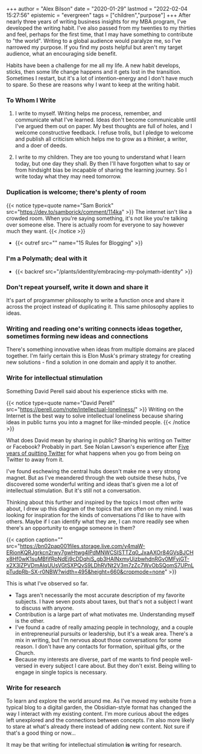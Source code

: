 +++
author = "Alex Bilson"
date = "2020-01-29"
lastmod = "2022-02-04 15:27:56"
epistemic = "evergreen"
tags = ["children","purpose"]
+++
After nearly three years of writing business insights for my MBA program, I've developed the writing habit. I've also passed from my twenties to my thirties and feel, perhaps for the first time, that I may have something to contribute to "the world". Writing to a global audience would paralyze me, so I've narrowed my purpose. If you find my posts helpful but aren't my target audience, what an encouraging side benefit.

Habits have been a challenge for me all my life. A new habit develops, sticks, then some life change happens and it gets lost in the transition. Sometimes I restart, but it's a lot of intention-energy and I don't have much to spare. So these are reasons why I want to keep at the writing habit.

### To Whom I Write

1. I write to myself. Writing helps me process, remember, and communicate what I've learned. Ideas don't become communicable until I've argued them out on paper. My best thoughts are full of holes, and I welcome constructive feedback. I refuse trolls, but I pledge to welcome and publish all criticism which helps me to grow as a thinker, a writer, and a doer of deeds.

2. I write to my children. They are too young to understand what I learn today, but one day they shall. By then I'll have forgotten what to say or from hindsight bias be incapable of sharing the learning journey. So I write today what they may need tomorrow.


### Duplication is welcome; there's plenty of room

{{< notice type=quote name="Sam Borick" src="https://dev.to/samborick/comment/114ka" >}}
The internet isn't like a crowded room. When you're saying something, it's not like you're talking over someone else. There is actually room for everyone to say however much they want.
{{< /notice >}}

- {{< outref src="" name="15 Rules for Blogging" >}}

### I'm a Polymath; deal with it

- {{< backref src="/plants/identity/embracing-my-polymath-identity" >}}

### Don't repeat yourself, write it down and share it

It's part of programmer philosophy to write a function once and share it across the project instead of duplicating it. This same philosophy applies to ideas.

### Writing and reading one's writing connects ideas together, sometimes forming new ideas and connections

There's something innovative when ideas from multiple domains are placed together. I'm fairly certain this is Elon Musk's primary strategy for creating new solutions - find a solution in one domain and apply it to another.

### Write for intellectual stimulation

Something David Perell said about his experience sticks with me.

{{< notice type=quote name="David Perell" src="https://perell.com/note/intellectual-loneliness/" >}}
Writing on the Internet is the best way to solve intellectual loneliness because sharing ideas in public turns you into a magnet for like-minded people.
{{< /notice >}}

What does David mean by sharing in public? Sharing his writing on Twitter or Facebook? Probably in part. See Nolan Lawson's experience after [Five years of quitting Twitter](https://nolanlawson.com/2022/02/02/five-years-of-quitting-twitter/) for what happens when you go from being on Twitter to away from it.

I've found eschewing the central hubs doesn't make me a very strong magnet. But as I've meandered through the web outside these hubs, I've discovered some wonderful writing and ideas that's given me a lot of intellectual stimulation. But it's still not a conversation.

Thinking about this further and inspired by the topics I most often write about, I drew up this diagram of the topics that are often on my mind. I was looking for inspiration for the kinds of conversations I'd like to have with others. Maybe if I can identify what they are, I can more readily see when there's an opportunity to engage someone in them?

{{< caption caption="" src="https://bn02pap001files.storage.live.com/y4maW-ERionKQRJgrkcn2rwy7gwHtwg4lPdMNWCSISTTZq0_JxaAXOr84GVsBJCHx8Hf0wK1suMBfifRpNdEj9cDDqhjS_gb3HAlNxmyUizbwhdnRGv0MFyjGT-x2X3lZPVDmAlqUUsVGtSXPQvS9LDhRVNt2V3m7zZc7WvObSQomS7UPnLpTudpRb-SX-r0NBW?width=495&height=660&cropmode=none" >}}

This is what I've observed so far.

- Tags aren't necessarily the most accurate description of my favorite subjects. I have seven posts about taxes, but that's not a subject I want to discuss with anyone.
- Contribution is a large part of what motivates me. Understanding myself is the other.
- I've found a cadre of really amazing people in technology, and a couple in entrepreneurial pursuits or leadership, but it's a weak area. There's a mix in writing, but I'm nervous about those conversations for some reason. I don't have any contacts for formation, spiritual gifts, or the Church.
- Because my interests are diverse, part of me wants to find people well-versed in every subject I care about. But they don't exist. Being willing to engage in single topics is necessary.

### Write for research

To learn and explore the world around me. As I've moved my website from a typical blog to a digital garden, the Obsidian-style format has changed the way I interact with my existing content. I'm more curious about the edges left unexplored and the connections between concepts. I'm also more likely to stare at what's already there instead of adding new content. Not sure if that's a good thing or now...

It may be that writing for intellectual stimulation **is** writing for research.
